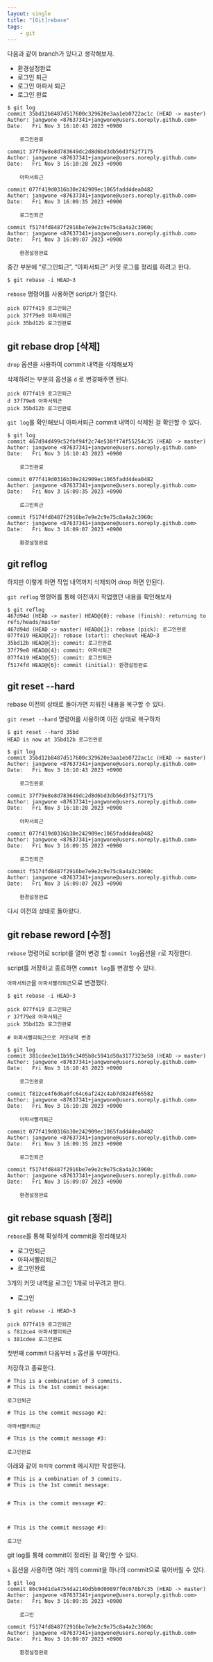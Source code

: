 ```yaml
---
layout: single
title: "[Git]rebase"
tags: 
    - git
---
```


다음과 같이 branch가 있다고 생각해보자.

- 환경설정완료
- 로그인 퇴근
- 로그인 아파서 퇴근
- 로그인 완료

<!-- -->

```
$ git log
commit 35bd12b8487d517600c329620e3aa1eb0722ac1c (HEAD -> master)
Author: jangwone <87637341+jangwone@users.noreply.github.com>
Date:   Fri Nov 3 16:10:43 2023 +0900

    로그인완료

commit 37f79e8e8d783649dc2d8d6bd3db56d3f52f7175
Author: jangwone <87637341+jangwone@users.noreply.github.com>
Date:   Fri Nov 3 16:10:28 2023 +0900

    아파서퇴근

commit 077f419d0316b30e242909ec1065fadd4dea0482
Author: jangwone <87637341+jangwone@users.noreply.github.com>
Date:   Fri Nov 3 16:09:35 2023 +0900

    로그인퇴근

commit f5174fd8487f2916be7e9e2c9e75c8a4a2c3960c
Author: jangwone <87637341+jangwone@users.noreply.github.com>
Date:   Fri Nov 3 16:09:07 2023 +0900

    환경설정완료
```

중간 부분에 “로그인퇴근”, “아파서퇴근” 커밋 로그를 정리를 하려고 한다.

```
$ git rebase -i HEAD~3
```

`rebase` 명령어를 사용하면 script가 열린다.

```
pick 077f419 로그인퇴근
pick 37f79e8 아파서퇴근
pick 35bd12b 로그인완료
```

## git rebase drop [삭제]

`drop` 옵션을 사용하여 commit 내역을 삭제해보자<br>

 삭제하려는 부분의 옵션을 `d` 로 변경해주면 된다.

```
pick 077f419 로그인퇴근
d 37f79e8 아파서퇴근
pick 35bd12b 로그인완료
```

`git log`를 확인해보니 아파서퇴근 commit 내역이 삭제된 걸 확인할 수 있다.

```
$ git log
commit 467d94d499c52fbf94f2c74e538ff74f55254c35 (HEAD -> master)
Author: jangwone <87637341+jangwone@users.noreply.github.com>
Date:   Fri Nov 3 16:10:43 2023 +0900

    로그인완료

commit 077f419d0316b30e242909ec1065fadd4dea0482
Author: jangwone <87637341+jangwone@users.noreply.github.com>
Date:   Fri Nov 3 16:09:35 2023 +0900

    로그인퇴근

commit f5174fd8487f2916be7e9e2c9e75c8a4a2c3960c
Author: jangwone <87637341+jangwone@users.noreply.github.com>
Date:   Fri Nov 3 16:09:07 2023 +0900

    환경설정완료
```

## git reflog

하지만 이렇게 하면 작업 내역까지 삭제되어 drop 하면 안된다.<br>

`git reflog` 명령어를 통해 이전까지 작업했던 내용을 확인해보자

```
$ git reflog
467d94d (HEAD -> master) HEAD@{0}: rebase (finish): returning to refs/heads/master
467d94d (HEAD -> master) HEAD@{1}: rebase (pick): 로그인완료
077f419 HEAD@{2}: rebase (start): checkout HEAD~3
35bd12b HEAD@{3}: commit: 로그인완료
37f79e8 HEAD@{4}: commit: 아파서퇴근
077f419 HEAD@{5}: commit: 로그인퇴근
f5174fd HEAD@{6}: commit (initial): 환경설정완료
```

## git reset --hard

rebase 이전의 상태로 돌아가면 지워진 내용을 복구할 수 있다.<br>

`git reset --hard` 명령어를 사용하여 이전 상태로 복구하자

```
$ git reset --hard 35bd
HEAD is now at 35bd12b 로그인완료

$ git log
commit 35bd12b8487d517600c329620e3aa1eb0722ac1c (HEAD -> master)
Author: jangwone <87637341+jangwone@users.noreply.github.com>
Date:   Fri Nov 3 16:10:43 2023 +0900

    로그인완료

commit 37f79e8e8d783649dc2d8d6bd3db56d3f52f7175
Author: jangwone <87637341+jangwone@users.noreply.github.com>
Date:   Fri Nov 3 16:10:28 2023 +0900

    아파서퇴근

commit 077f419d0316b30e242909ec1065fadd4dea0482
Author: jangwone <87637341+jangwone@users.noreply.github.com>
Date:   Fri Nov 3 16:09:35 2023 +0900

    로그인퇴근

commit f5174fd8487f2916be7e9e2c9e75c8a4a2c3960c
Author: jangwone <87637341+jangwone@users.noreply.github.com>
Date:   Fri Nov 3 16:09:07 2023 +0900

    환경설정완료
```

다시 이전의 상태로 돌아왔다.

## git rebase reword [수정]

`rebase` 명령어로 script를 열어 변경 할 `commit log`옵션을 `r`로 지정한다.<br>

 script를 저장하고 종료하면 `commit log`를 변경할 수 있다.<br>

`아파서퇴근`을 `아파서빨리퇴근`으로 변경했다.

```
$ git rebase -i HEAD~3

pick 077f419 로그인퇴근
r 37f79e8 아파서퇴근
pick 35bd12b 로그인완료

# 아파서빨리퇴근으로 커밋내역 변경

$ git log
commit 381cdee3e11b59c3405b8c5941d50a3177323e58 (HEAD -> master)
Author: jangwone <87637341+jangwone@users.noreply.github.com>
Date:   Fri Nov 3 16:10:43 2023 +0900

    로그인완료

commit f812ce4f6d6a0fc64c6af242c4ab7d824df65582
Author: jangwone <87637341+jangwone@users.noreply.github.com>
Date:   Fri Nov 3 16:10:28 2023 +0900

    아파서빨리퇴근

commit 077f419d0316b30e242909ec1065fadd4dea0482
Author: jangwone <87637341+jangwone@users.noreply.github.com>
Date:   Fri Nov 3 16:09:35 2023 +0900

    로그인퇴근

commit f5174fd8487f2916be7e9e2c9e75c8a4a2c3960c
Author: jangwone <87637341+jangwone@users.noreply.github.com>
Date:   Fri Nov 3 16:09:07 2023 +0900

    환경설정완료
```

## git rebase squash [정리]

`rebase`를 통해 확실하게 commit을 정리해보자

- 로그인퇴근
- 아파서빨리퇴근
- 로그인완료

<!-- -->

3개의 커밋 내역을 로그인 1개로 바꾸려고 한다.

- 로그인

<!-- -->

```
$ git rebase -i HEAD~3

pick 077f419 로그인퇴근
s f812ce4 아파서빨리퇴근
s 381cdee 로그인완료
```

첫번째 commit 다음부터 `s` 옵션을 부여한다.<br>

 저장하고 종료한다.

```
# This is a combination of 3 commits.
# This is the 1st commit message:

로그인퇴근

# This is the commit message #2:

아파서빨리퇴근

# This is the commit message #3:

로그인완료
```

아래와 같이 `마지막` commit 메시지만 작성한다.

```
# This is a combination of 3 commits.
# This is the 1st commit message:


# This is the commit message #2:



# This is the commit message #3:

로그인
```

git log를 통해 commit이 정리된 걸 확인할 수 있다.<br>

`s` 옵션을 사용하면 여러 개의 commit을 하나의 commit으로 묶어버릴 수 있다.

```
$ git log
commit 86c94d1da4754da2149d5b0d00897f0c078b7c35 (HEAD -> master)
Author: jangwone <87637341+jangwone@users.noreply.github.com>
Date:   Fri Nov 3 16:09:35 2023 +0900

    로그인

commit f5174fd8487f2916be7e9e2c9e75c8a4a2c3960c
Author: jangwone <87637341+jangwone@users.noreply.github.com>
Date:   Fri Nov 3 16:09:07 2023 +0900

    환경설정완료
```